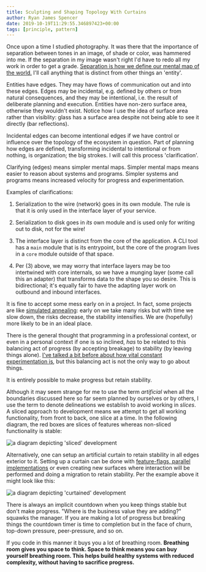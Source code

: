```yaml
---
title: Sculpting and Shaping Topology With Curtains
author: Ryan James Spencer
date: 2019-10-19T11:29:55.346897423+00:00
tags: [principle, pattern]
---
```


Once upon a time I studied photography. It was there that the importance of
separation between tones in an image, of shade or color, was hammered into me.
If the separation in my image wasn't right I'd have to redo all my work in order
to get a grade. [Separation is how we define our mental map of the
world.](https://en.wikipedia.org/wiki/Gestalt_psychology) I'll call anything
that is distinct from other things an 'entity'.

Entities have edges. They may have flows of communication out and into these
edges. Edges may be incidental, e.g. defined by others or from natural
consequences, and they may be intentional, i.e. the result of deliberate
planning and execution. Entities have non-zero surface area, otherwise they
wouldn't exist. Notice how I use the idea of surface area rather than visiblity:
glass has a surface area despite not being able to see it directly (bar
reflections).

Incidental edges can become intentional edges if we have control or influence
over the topology of the ecosystem in question. Part of planning how edges are
defined, transforming incidental to intentional or from nothing, is
organization; the big strokes. I will call this process 'clarification'.

Clarifying (edges) means simpler mental maps. Simpler mental maps means easier
to reason about systems and programs. Simpler systems and programs means
increased velocity for progress and experimentation.

Examples of clarifications:

1. Serialization to the wire (network) goes in its own module. The rule is that
   it is only used in the interface layer of your service.

2. Serialization to disk goes in _its_ own module and is used only for writing
   out to disk, not for the wire!

3. The interface layer is distinct from the core of the application. A CLI tool
   has a `main` module that is its entrypoint, but the core of the program lives
   in a `core` module outside of that space.

4. Per (3) above, we may worry that interface layers may be too intertwined with
   core internals, so we have a munging layer (some call this an adapter) that
   transforms data to the shape you so desire. This is bidirectional; it's
   equally fair to have the adapting layer work on outbound and inbound
   interfaces.

It is fine to accept some mess early on in a project. In fact, some projects are
like [simulated annealing](https://en.wikipedia.org/wiki/Simulated_annealing):
early on we take many risks but with time we slow down, the risks decrease, the
stability intensifies. We are (hopefully) more likely to be in an ideal place.

There is the general thought that programming in a professional context, or even
in a personal context if one is so inclined, _has_ to be related to this
balancing act of progress (by accepting breakage) to stability (by leaving
things alone). [I've talked a bit before about how vital constant
experimentation
is](https://www.justanotherdot.com/posts/may-you-be-the-author-of-two-to-the-n-programs.html),
but this balancing act is not the only way to go about things.

It is entirely possible to make progress but retain stability.

Although it may seem strange for me to use the term _artificial_ when all the
boundaries discussed here so far seem planned by ourselves or by others, I use
the term to denote delineations we establish to avoid working in _slices_. A
sliced approach to development means we attempt to get all working
functionality, from front to back, one slice at a time. In the following
diagram, the red boxes are slices of features whereas non-sliced functionality
is stable:

![a diagram depicting 'sliced'
development](assets/images/sliced-development-example.png "An example of
'sliced' development")

Alternatively, one can setup an artificial curtain to retain stability in all
edges exterior to it. Setting up a curtain can be done with [feature-flags,
parallel
implementations](https://www.justanotherdot.com/posts/move-fast-and-tuck-code-into-the-shadows.html)
or even creating new surfaces where interaction will be performed and doing a
migration to retain stability. Per the example above it might look like this:

![a diagram depicting 'curtained'
development](assets/images/curtained-development-example.png "An example of
'curtained' development")

There is always an implicit countdown when you keep things stable but don't make
progress. "Where is the business value they are adding?" squawks the manager. If
you are making a lot of progress but breaking things the countdown timer is time
to completion but in the face of churn, top-down pressure, peer-pressure, and so
on.

If you code in this manner it buys you a lot of breathing room. **Breathing room
gives you space to think. Space to think means you can buy yourself breathing
room. This helps build healthy systems with reduced complexity, without having
to sacrifice progress.**
